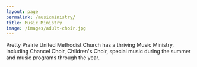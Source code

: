 ```yaml
---
layout: page
permalink: /musicministry/
title: Music Ministry
image: /images/adult-choir.jpg
---
```

Pretty Prairie United Methodist Church has a thriving Music Ministry, including Chancel Choir, Children's Choir, special music during the summer and music programs through the year. 

